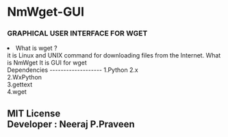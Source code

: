 # NmWget-GUI
<h3>GRAPHICAL USER INTERFACE FOR WGET</h3>
<li>What is wget ?</li>
it is Linux and UNIX command for downloading files from the Internet.
</li>What is NmWget</li>
It is GUI for wget
<br>
Dependencies
-------------------
1.Python 2.x <br>
2.WxPython <br>
3.gettext <br>
4.wget<br>
 
MIT License<br>
Developer : Neeraj P.Praveen<br>
-----------------------------------
